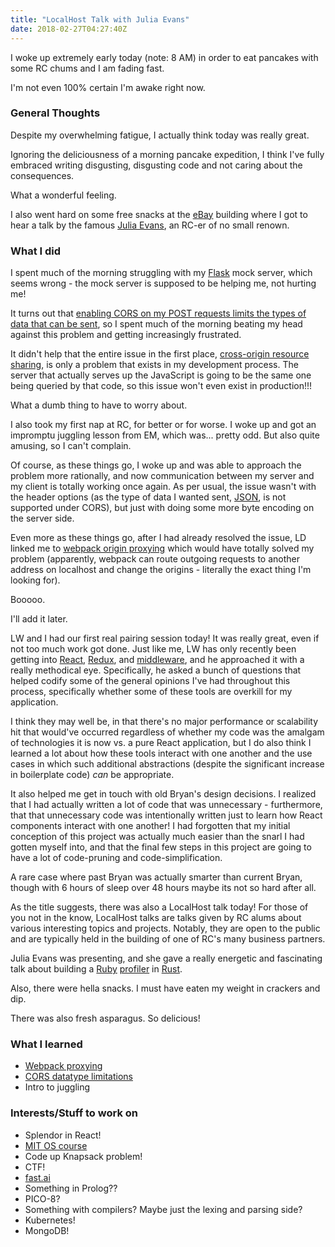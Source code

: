 ```yaml
---
title: "LocalHost Talk with Julia Evans"
date: 2018-02-27T04:27:40Z
---
```

I woke up extremely early today (note: 8 AM) in order to eat pancakes with some RC chums and I am fading fast.

I'm not even 100% certain I'm awake right now.

### General Thoughts
Despite my overwhelming fatigue, I actually think today was really great. 

Ignoring the deliciousness of a morning pancake expedition, I think I've fully embraced writing disgusting, disgusting code and not caring about the consequences.

What a wonderful feeling.

I also went hard on some free snacks at the [eBay](https://www.ebay.com/) building where I got to hear a talk by the famous [Julia Evans](https://jvns.ca/), an RC-er of no small renown.

### What I did
I spent much of the morning struggling with my [Flask](http://flask.pocoo.org/) mock server, which seems wrong - the mock server is supposed to be helping me, not hurting me!

It turns out that [enabling CORS on my POST requests limits the types of data that can be sent](https://developer.mozilla.org/en-US/docs/Web/HTTP/CORS#Examples_of_access_control_scenarios), so I spent much of the morning beating my head against this problem and getting increasingly frustrated.

It didn't help that the entire issue in the first place, [cross-origin resource sharing](https://en.wikipedia.org/wiki/Cross-origin_resource_sharing), is only a problem that exists in my development process. The server that actually serves up the JavaScript is going to be the same one being queried by that code, so this issue won't even exist in production!!!

What a dumb thing to have to worry about.

I also took my first nap at RC, for better or for worse. I woke up and got an impromptu juggling lesson from EM, which was... pretty odd. But also quite amusing, so I can't complain.

Of course, as these things go, I woke up and was able to approach the problem more rationally, and now communication between my server and my client is totally working once again. As per usual, the issue wasn't with the header options (as the type of data I wanted sent, [JSON](https://www.json.org/), is not supported under CORS), but just with doing some more byte encoding on the server side.

Even more as these things go, after I had already resolved the issue, LD linked me to [webpack origin proxying](https://webpack.js.org/configuration/dev-server/) which would have totally solved my problem (apparently, webpack can route outgoing requests to another address on localhost and change the origins - literally the exact thing I'm looking for).

Booooo.

I'll add it later.

LW and I had our first real pairing session today! It was really great, even if not too much work got done. Just like me, LW has only recently been getting into [React](https://reactjs.org/), [Redux](https://redux.js.org/), and [middleware](https://redux.js.org/advanced/middleware), and he approached it with a really methodical eye. Specifically, he asked a bunch of questions that helped codify some of the general opinions I've had throughout this process, specifically whether some of these tools are overkill for my application.

I think they may well be, in that there's no major performance or scalability hit that would've occurred regardless of whether my code was the amalgam of technologies it is now vs. a pure React application, but I do also think I learned a lot about how these tools interact with one another and the use cases in which such additional abstractions (despite the significant increase in boilerplate code) *can* be appropriate.

It also helped me get in touch with old Bryan's design decisions. I realized that I had actually written a lot of code that was unnecessary - furthermore, that that unnecessary code was intentionally written just to learn how React components interact with one another! I had forgotten that my initial conception of this project was actually much easier than the snarl I had gotten myself into,  and that the final few steps in this project are going to have a lot of code-pruning and code-simplification.

A rare case where past Bryan was actually smarter than current Bryan, though with 6 hours of sleep over 48 hours maybe its not so hard after all.

As the title suggests, there was also a LocalHost talk today! For those of you not in the know, LocalHost talks are talks given by RC alums about various interesting topics and projects. Notably, they are open to the public and are typically held in the building of one of RC's many business partners.

Julia Evans was presenting, and she gave a really energetic and fascinating talk about building a [Ruby](https://www.ruby-lang.org/en/) [profiler](https://en.wikipedia.org/wiki/Profiling_(computer_programming)) in [Rust](https://www.rust-lang.org/en-US/).

Also, there were hella snacks. I must have eaten my weight in crackers and dip.

There was also fresh asparagus. So delicious!

### What I learned
* [Webpack proxying](https://webpack.js.org/configuration/dev-server/)
* [CORS datatype limitations](https://developer.mozilla.org/en-US/docs/Web/HTTP/CORS#Examples_of_access_control_scenarios)
* Intro to juggling

### Interests/Stuff to work on

* Splendor in React!
* [MIT OS course](https://ocw.mit.edu/courses/electrical-engineering-and-computer-science/6-828-operating-system-engineering-fall-2012/)
* Code up Knapsack problem!
* CTF!
* [fast.ai](http://www.fast.ai/)
* Something in Prolog??
* PICO-8?
* Something with compilers? Maybe just the lexing and parsing side?
* Kubernetes!
* MongoDB!
